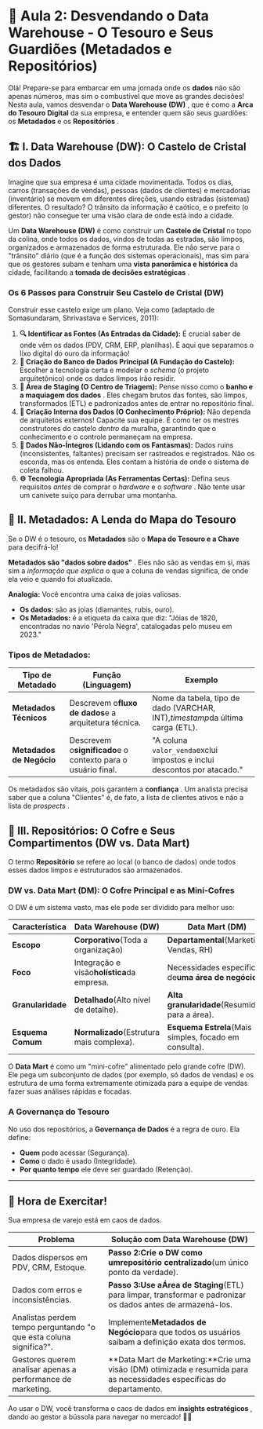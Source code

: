 
# 🌌 Aula 2: Desvendando o Data Warehouse - O Tesouro e Seus Guardiões (Metadados e Repositórios)

Olá! Prepare-se para embarcar em uma jornada onde os **dados** não são apenas números, mas sim o combustível que move as grandes decisões! Nesta aula, vamos desvendar o  **Data Warehouse (DW)** , que é como a **Arca do Tesouro Digital** da sua empresa, e entender quem são seus guardiões: os **Metadados** e os  **Repositórios** .

## 🏗️ I. Data Warehouse (DW): O Castelo de Cristal dos Dados

Imagine que sua empresa é uma cidade movimentada. Todos os dias, carros (transações de vendas), pessoas (dados de clientes) e mercadorias (inventário) se movem em diferentes direções, usando estradas (sistemas) diferentes. O resultado? O trânsito da informação é caótico, e o prefeito (o gestor) não consegue ter uma visão clara de onde está indo a cidade.

Um **Data Warehouse (DW)** é como construir um **Castelo de Cristal** no topo da colina, onde todos os dados, vindos de todas as estradas, são limpos, organizados e armazenados de forma estruturada. Ele não serve para o "trânsito" diário (que é a função dos sistemas operacionais), mas sim para que os gestores subam e tenham uma **vista panorâmica e histórica** da cidade, facilitando a  **tomada de decisões estratégicas** .

### Os 6 Passos para Construir Seu Castelo de Cristal (DW)

Construir esse castelo exige um plano. Veja como (adaptado de Somasundaram, Shrivastava e Services, 2011):

1. **🔍 Identificar as Fontes (As Entradas da Cidade):** É crucial saber de onde vêm os dados (PDV, CRM, ERP, planilhas). É aqui que separamos o lixo digital do ouro da informação!
2. **🏦 Criação do Banco de Dados Principal (A Fundação do Castelo):** Escolher a tecnologia certa e modelar o *schema* (o projeto arquitetônico) onde os dados limpos irão residir.
3. **🧹 Área de Staging (O Centro de Triagem):** Pense nisso como o  **banho e a maquiagem dos dados** . Eles chegam brutos das fontes, são limpos, transformados (ETL) e padronizados antes de entrar no repositório final.
4. **🧠 Criação Interna dos Dados (O Conhecimento Próprio):** Não dependa de arquitetos externos! Capacite sua equipe. É como ter os mestres construtores do castelo *dentro* da muralha, garantindo que o conhecimento e o controle permaneçam na empresa.
5. **🚨 Dados Não-Íntegros (Lidando com os Fantasmas):** Dados ruins (inconsistentes, faltantes) precisam ser rastreados e registrados. Não os esconda, mas os entenda. Eles contam a história de onde o sistema de coleta falhou.
6. **⚙️ Tecnologia Apropriada (As Ferramentas Certas):** Defina seus requisitos *antes* de comprar o *hardware* e o  *software* . Não tente usar um canivete suíço para derrubar uma montanha.

## 🔑 II. Metadados: A Lenda do Mapa do Tesouro

Se o DW é o tesouro, os **Metadados** são o **Mapa do Tesouro e a Chave** para decifrá-lo!

 **Metadados são "dados sobre dados"** . Eles não são as vendas em si, mas sim a *informação que explica* o que a coluna de vendas significa, de onde ela veio e quando foi atualizada.

**Analogia:** Você encontra uma caixa de joias valiosas.

* **Os dados:** são as joias (diamantes, rubis, ouro).
* **Os Metadados:** é a etiqueta da caixa que diz: "Jóias de 1820, encontradas no navio 'Pérola Negra', catalogadas pelo museu em 2023."

### Tipos de Metadados:

| Tipo de Metadado                | Função (Linguagem)                                                | Exemplo                                                                          |
| ------------------------------- | ------------------------------------------------------------------- | -------------------------------------------------------------------------------- |
| **Metadados Técnicos**   | Descrevem o**fluxo de dados**e a arquitetura técnica.        | Nome da tabela, tipo de dado (VARCHAR, INT),*timestamp*da última carga (ETL). |
| **Metadados de Negócio** | Descrevem o**significado**e o contexto para o usuário final. | "A coluna `valor_venda`exclui impostos e inclui descontos por atacado."        |

Os metadados são vitais, pois garantem a  **confiança** . Um analista precisa saber que a coluna "Clientes" é, de fato, a lista de clientes ativos e não a lista de  *prospects* .

## 💾 III. Repositórios: O Cofre e Seus Compartimentos (DW vs. Data Mart)

O termo **Repositório** se refere ao local (o banco de dados) onde todos esses dados limpos e estruturados são armazenados.

### DW vs. Data Mart (DM): O Cofre Principal e as Mini-Cofres

O DW é um sistema vasto, mas ele pode ser dividido para melhor uso:

| Característica         | Data Warehouse (DW)                                  | Data Mart (DM)                                                |
| ----------------------- | ---------------------------------------------------- | ------------------------------------------------------------- |
| **Escopo**        | **Corporativo**(Toda a organização)          | **Departamental**(Marketing, Vendas, RH)                |
| **Foco**          | Integração e visão**holística**da empresa. | Necessidades específicas de**uma área de negócio** . |
| **Granularidade** | **Detalhado**(Alto nível de detalhe).         | **Alta granularidade**(Resumido para a área).          |
| **Esquema Comum** | **Normalizado**(Estrutura mais complexa).      | **Esquema Estrela**(Mais simples, focado em consulta).  |

O **Data Mart** é como um "mini-cofre" alimentado pelo grande cofre (DW). Ele pega um subconjunto de dados (por exemplo, só dados de vendas) e os estrutura de uma forma extremamente otimizada para a equipe de vendas fazer suas análises rápidas e focadas.

### A Governança do Tesouro

No uso dos repositórios, a **Governança de Dados** é a regra de ouro. Ela define:

* **Quem** pode acessar (Segurança).
* **Como** o dado é usado (Integridade).
* **Por quanto tempo** ele deve ser guardado (Retenção).

---

## 🎯 Hora de Exercitar!

Sua empresa de varejo está em caos de dados.

| Problema                                                           | Solução com Data Warehouse (DW)                                                                                             |
| ------------------------------------------------------------------ | ----------------------------------------------------------------------------------------------------------------------------- |
| Dados dispersos em PDV, CRM, Estoque.                              | **Passo 2:**Crie o DW como um**repositório centralizado**(um único ponto da verdade).                           |
| Dados com erros e inconsistências.                                | **Passo 3:**Use a**Área de Staging**(ETL) para limpar, transformar e padronizar os dados antes de armazená-los. |
| Analistas perdem tempo perguntando "o que esta coluna significa?". | Implemente**Metadados de Negócio**para que todos os usuários saibam a definição exata dos termos.                   |
| Gestores querem analisar apenas a performance de marketing.        | **Data Mart de Marketing:**Crie uma visão (DM) otimizada e resumida para as necessidades específicas do departamento.       |

Ao usar o DW, você transforma o caos de dados em  **insights estratégicos** , dando ao gestor a bússola para navegar no mercado! 🚢🧭


